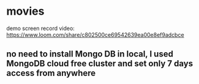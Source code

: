 # movies

demo screen record video: https://www.loom.com/share/c802500ce69542639ea00e8ef9adcbce

## no need to install Mongo DB in local, I used MongoDB cloud free cluster and set only 7 days access from anywhere 
